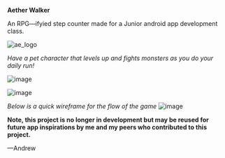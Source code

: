 **Aether Walker**

An RPG—ifyied step counter made for a Junior android app development class.

![ae_logo](https://github.com/Vante3012/GenshinStepCounter/assets/49324678/9c58766b-af6e-4d4c-aeb4-e592d7ed0a5d)

_Have a pet character that levels up and fights monsters as you do your daily run!_

![image](https://github.com/Vante3012/GenshinStepCounter/assets/49324678/5364422b-c991-4485-b6c0-93fb42a13a69)


![image](https://github.com/Vante3012/GenshinStepCounter/assets/49324678/0b7f35f6-bda7-467a-8353-a9760617b330)

_Below is a quick wireframe for the flow of the game_
![image](https://github.com/Vante3012/GenshinStepCounter/assets/49324678/812765d7-efe0-4b70-8023-2b6a8d9adf61)

**Note, this project is no longer in development but may be reused for future app inspirations by me and my peers who contributed to this project.**

—Andrew
